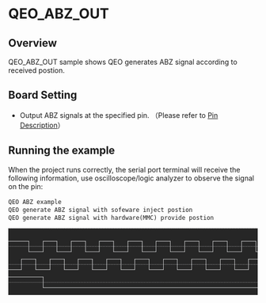 # QEO_ABZ_OUT

## Overview

QEO_ABZ_OUT sample shows QEO generates ABZ signal according to received postion.

## Board Setting

- Output ABZ signals at the specified pin. （Please refer to  [Pin Description](lab_board_resource)）

## Running the example

When the project runs correctly, the serial port terminal will receive the following information, use oscilloscope/logic analyzer to observe the signal on the pin:
```console
QEO ABZ example
QEO generate ABZ signal with sofeware inject postion
QEO generate ABZ signal with hardware(MMC) provide postion
```
![](../../../../../../assets/sdk/samples/qeo_abz.png)
